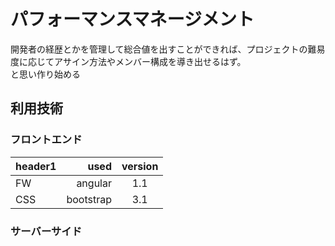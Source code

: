 # パフォーマンスマネージメント

開発者の経歴とかを管理して総合値を出すことができれば、プロジェクトの難易度に応じてアサイン方法やメンバー構成を導き出せるはず。  
と思い作り始める

## 利用技術

### フロントエンド

|header1|used|version|
|:--|--:|:--:|
|FW|angular|1.1|
|CSS|bootstrap|3.1|

### サーバーサイド

